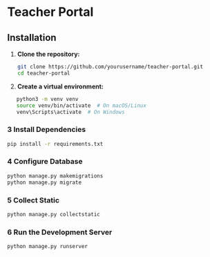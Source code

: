# Teacher Portal

## Installation

1. **Clone the repository:**

   ```bash
   git clone https://github.com/yourusername/teacher-portal.git
   cd teacher-portal

   ```

2. **Create a virtual environment:**

```bash
   python3 -m venv venv
   source venv/bin/activate  # On macOS/Linux
   venv\Scripts\activate  # On Windows
```

### 3️ Install Dependencies

```bash
pip install -r requirements.txt
```

### 4️ Configure Database

```bash
python manage.py makemigrations
python manage.py migrate
```

### 5 Collect Static
```bash
python manage.py collectstatic
```

### 6 Run the Development Server

```bash
python manage.py runserver